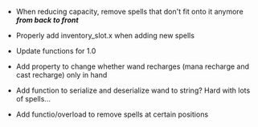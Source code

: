 - When reducing capacity, remove spells that don't fit onto it anymore ***from back to front***
- Properly add inventory_slot.x when adding new spells

- Update functions for 1.0
- Add property to change whether wand recharges (mana recharge and cast recharge) only in hand
- Add function to serialize and deserialize wand to string? Hard with lots of spells...
- Add functio/overload to remove spells at certain positions
